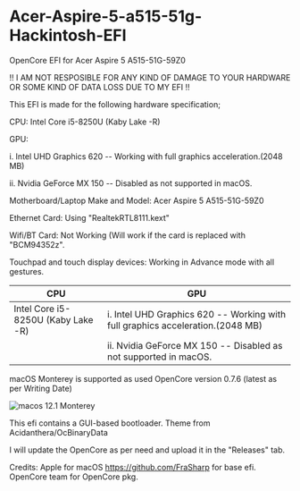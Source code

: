 # Acer-Aspire-5-a515-51g-Hackintosh-EFI
OpenCore EFI for Acer Aspire 5 A515-51G-59Z0

!! I AM NOT RESPOSIBLE FOR ANY KIND OF DAMAGE TO YOUR HARDWARE OR SOME KIND OF DATA LOSS DUE TO MY EFI !!

This EFI is made for the following hardware specification;

CPU: Intel Core i5-8250U (Kaby Lake -R)

GPU: 

i. Intel UHD Graphics 620 -- Working with full graphics acceleration.(2048 MB)

ii. Nvidia GeForce MX 150 -- Disabled as not supported in macOS. 

Motherboard/Laptop Make and Model: Acer Aspire 5 A515-51G-59Z0

Ethernet Card: Using "RealtekRTL8111.kext"

Wifi/BT Card: Not Working (Will work if the card is replaced with "BCM94352z". 

Touchpad and touch display devices: Working in Advance mode with all gestures. 


| CPU                                                     | GPU           |
| -------------                                           | ------------- |
| Intel Core i5-8250U (Kaby Lake -R)                      | i. Intel UHD Graphics 620 -- Working with full graphics acceleration.(2048 MB)|
                                                          |  ii. Nvidia GeForce MX 150 -- Disabled as not supported in macOS. |

macOS Monterey is supported as used OpenCore version 0.7.6 (latest as per Writing Date)


![macos 12.1 Monterey](https://user-images.githubusercontent.com/80771042/147864632-846e801c-2383-4861-a347-c1e1dad55891.png)


This efi contains a GUI-based bootloader.
Theme from Acidanthera/OcBinaryData


I will update the OpenCore as per need and upload it in the "Releases" tab. 

Credits:
Apple for macOS
https://github.com/FraSharp for base efi.
OpenCore team for OpenCore pkg. 
